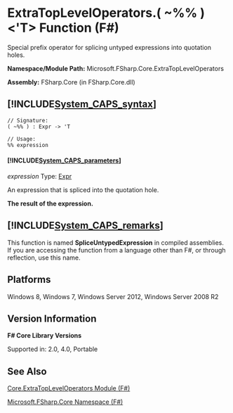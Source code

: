 # ExtraTopLevelOperators.( ~%% )<'T> Function (F#)

Special prefix operator for splicing untyped expressions into quotation holes.

**Namespace/Module Path:** Microsoft.FSharp.Core.ExtraTopLevelOperators

**Assembly:** FSharp.Core (in FSharp.Core.dll)


## [!INCLUDE[System_CAPS_syntax](//System/Token/System_CAPS_syntax_md.md)]

```
// Signature:
( ~%% ) : Expr -> 'T

// Usage:
%% expression
```

#### [!INCLUDE[System_CAPS_parameters](//System/Token/System_CAPS_parameters_md.md)]
*expression*
Type: [Expr](http://msdn.microsoft.com/en-us/library/ed6a2caf-69d4-45c2-ab97-e9b3be9bce65)


An expression that is spliced into the quotation hole.



**The result of the expression.**
## [!INCLUDE[System_CAPS_remarks](//System/Token/System_CAPS_remarks_md.md)]
This function is named **SpliceUntypedExpression** in compiled assemblies. If you are accessing the function from a language other than F#, or through reflection, use this name.


## Platforms
Windows 8, Windows 7, Windows Server 2012, Windows Server 2008 R2


## Version Information
**F# Core Library Versions**

Supported in: 2.0, 4.0, Portable




## See Also
[Core.ExtraTopLevelOperators Module &#40;F&#35;&#41;](Core.ExtraTopLevelOperators+Module+28%F%2329%.md)

[Microsoft.FSharp.Core Namespace &#40;F&#35;&#41;](Microsoft.FSharp.Core+Namespace+28%F%2329%.md)

